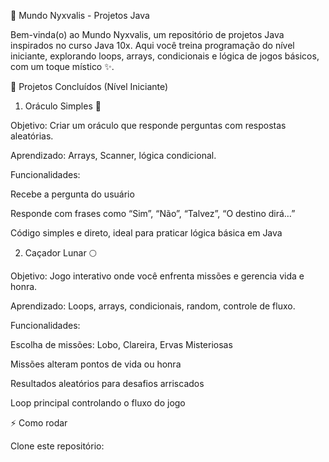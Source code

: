 🌌 Mundo Nyxvalis - Projetos Java

Bem-vinda(o) ao Mundo Nyxvalis, um repositório de projetos Java inspirados no curso Java 10x.
Aqui você treina programação do nível iniciante, explorando loops, arrays, condicionais e lógica de jogos básicos, com um toque místico ✨.

🔮 Projetos Concluídos (Nível Iniciante)
1. Oráculo Simples 🌙

Objetivo: Criar um oráculo que responde perguntas com respostas aleatórias.

Aprendizado: Arrays, Scanner, lógica condicional.

Funcionalidades:

Recebe a pergunta do usuário

Responde com frases como “Sim”, “Não”, “Talvez”, “O destino dirá…”

Código simples e direto, ideal para praticar lógica básica em Java

2. Caçador Lunar 🌕

Objetivo: Jogo interativo onde você enfrenta missões e gerencia vida e honra.

Aprendizado: Loops, arrays, condicionais, random, controle de fluxo.

Funcionalidades:

Escolha de missões: Lobo, Clareira, Ervas Misteriosas

Missões alteram pontos de vida ou honra

Resultados aleatórios para desafios arriscados

Loop principal controlando o fluxo do jogo

⚡ Como rodar

Clone este repositório:
